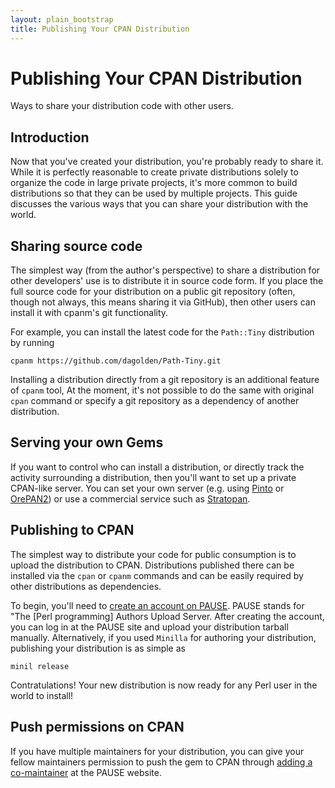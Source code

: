 ```yaml
---
layout: plain_bootstrap
title: Publishing Your CPAN Distribution
---
```

# Publishing Your CPAN Distribution

Ways to share your distribution code with other users.

## Introduction

Now that you've created your distribution, you're probably ready to share it.
While it is perfectly reasonable to create private distributions solely to
organize the code in large private projects, it's more common to build
distributions so that they can be used by multiple projects. This guide
discusses the various ways that you can share your distribution with the
world.

## Sharing source code

The simplest way (from the author's perspective) to share a distribution for
other developers' use is to distribute it in source code form. If you place
the full source code for your distribution on a public git repository (often,
though not always, this means sharing it via GitHub), then other users can
install it with cpanm's git functionality.

For example, you can install the latest code for the `Path::Tiny` distribution
by running

    cpanm https://github.com/dagolden/Path-Tiny.git

Installing a distribution directly from a git repository is an additional
feature of `cpanm` tool, At the moment, it's not possible to do the same with
original `cpan` command or specify a git repository as a dependency of another
distribution.

## Serving your own Gems

If you want to control who can install a distribution, or directly track the
activity surrounding a distribution, then you'll want to set up a private
CPAN-like server. You can set your own server (e.g. using
[Pinto](https://metacpan.org/release/Pinto) or
[OrePAN2](https://metacpan.org/pod/OrePAN2)) or use a commercial service such
as [Stratopan](https://stratopan.com/).

## Publishing to CPAN

The simplest way to distribute your code for public consumption is to
upload the distribution to CPAN. Distributions published there can be
installed via the `cpan` or `cpanm` commands and can be easily required by
other distributions as dependencies.

To begin, you'll need to [create an account on
PAUSE](https://pause.perl.org/pause/query?ACTION=request_id). PAUSE stands for
"The [Perl programming] Authors Upload Server. After creating the account, you
can log in at the PAUSE site and upload your distribution tarball manually.
Alternatively, if you used `Minilla` for authoring your distribution,
publishing your distribution is as simple as

    minil release

Contratulations! Your new distribution is now ready for any Perl user in the
world to install!

## Push permissions on CPAN

If you have multiple maintainers for your distribution, you can give your
fellow maintainers permission to push the gem to CPAN through [adding a
co-maintainer](http://www.cpan.org/modules/04pause.html#add-comaintainer)
at the PAUSE website.
